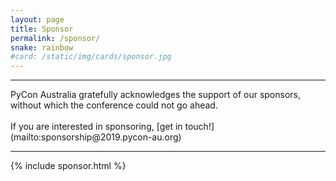 ```yaml
---
layout: page
title: Sponsor
permalink: /sponsor/
snake: rainbow
#card: /static/img/cards/sponsor.jpg
---
```

<hr>
<span class="abstract">PyCon Australia gratefully acknowledges the support of our sponsors, without which the conference could not go ahead. <br><br>If you are interested in sponsoring, [get in touch!](mailto:sponsorship@2019.pycon-au.org)</span>


<hr>

{% include sponsor.html %}
